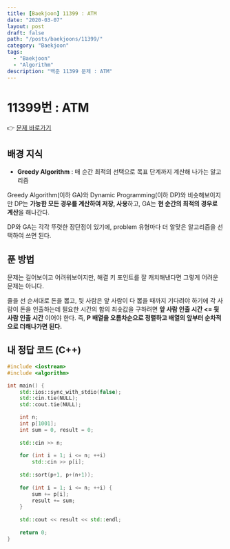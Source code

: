 ```yaml
---
title: [Baekjoon] 11399 : ATM
date: "2020-03-07"
layout: post
draft: false
path: "/posts/baekjoons/11399/"
category: "Baekjoon"
tags:
  - "Baekjoon"
  - "Algorithm"
description: "백준 11399 문제 : ATM"
---
```


# 11399번 : ATM

👉 [문제 바로가기](https://www.acmicpc.net/problem/11399)



## 배경 지식
- **Greedy Algorithm** : 매 순간 최적의 선택으로 목표 단계까지 계산해 나가는 알고리즘

Greedy Algorithm(이하 GA)와 Dynamic Programming(이하 DP)와 비슷해보이지만 DP는 **가능한 모든 경우를 계산하여 저장, 사용**하고, GA는 **현 순간의 최적의 경우로 계산**을 해나간다.

DP와 GA는 각각 뚜렷한 장단점이 있기에, problem 유형마다 더 알맞은 알고리즘을 선택하여 쓰면 된다.




## 푼 방법
문제는 길어보이고 어려워보이지만, 해결 키 포인트를 잘 캐치해낸다면 그렇게 어려운 문제는 아니다.

줄을 선 순서대로 돈을 뽑고, 뒷 사람은 앞 사람이 다 뽑을 때까지 기다려야 하기에 각 사람이 돈을 인출하는데 필요한 시간의 합의 최솟값을 구하려면 **앞 사람 인출 시간 <= 뒷 사람 인출 시간** 이어야 한다. 즉, **P 배열을 오름차순으로 정렬하고 배열의 앞부터 순차적으로 더해나가면 된다.**






## 내 정답 코드 (C++)

~~~c++
#include <iostream>
#include <algorithm>

int main() {
	std::ios::sync_with_stdio(false);
	std::cin.tie(NULL); 
	std::cout.tie(NULL);

	int n;
	int p[1001];
	int sum = 0, result = 0;
	
	std::cin >> n;
	
	for (int i = 1; i <= n; ++i)
		std::cin >> p[i];
	
	std::sort(p+1, p+(n+1));
	
	for (int i = 1; i <= n; ++i) {
		sum += p[i];
		result += sum;
	}
	
	std::cout << result << std::endl;
    
	return 0;
}
~~~
